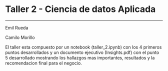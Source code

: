 # Taller 2 - Ciencia de datos Aplicada

---

Emil Rueda

Camilo Morillo



El taller esta compuesto por un notebook (taller_2.ipynb) con los 4 primeros puntos desarrollados y un documento ejecutivo (Insights.pdf) con el punto 5 desarrollado mostrando los hallazgos mas importantes, resultados y la recomendacion final para el negocio.
